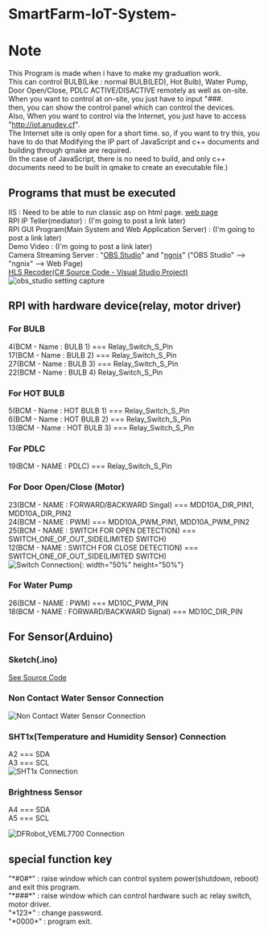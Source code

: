 # SmartFarm-IoT-System-
  
# Note #
This Program is made when i have to make my graduation work.  
This can control BULB(Like : normal BULB(LED), Hot Bulb), Water Pump, Door Open/Close, PDLC ACTIVE/DISACTIVE remotely as well as on-site.  
When you want to control at on-site, you just have to input "*###*.  
then, you can show the control panel which can control the devices.  
Also, When you want to control via the Internet, you just have to access "http://iot.anudev.cf".  
The Internet site is only open for a short time. so, if you want to try this, you have to do that Modifying the IP part of JavaScript and c++ documents and building through qmake are required.  
(In the case of JavaScript, there is no need to build, and only c++ documents need to be built in qmake to create an executable file.)  
## Programs that must be executed ##
IIS : Need to be able to run classic asp on html page. [web page](https://github.com/jangsungLee/SmartFarm-IoT-System/tree/master/required_program/Web_Page  "Web Page Download link")  
RPI IP Teller(mediator) : (I'm going to post a link later)  
RPI GUI Program(Main System and Web Application Server) : (I'm going to post a link later)  
Demo Video : (I'm going to post a link later)  
Camera Streaming Server : "[OBS Studio](https://obsproject.com/ko/download  "OBS Studio link")" and "[ngnix](https://github.com/jangsungLee/SmartFarm-IoT-System/tree/master/required_program/nginx-rtmp  "ngnix link")" ("OBS Studio" --> "ngnix" --> Web Page)  
[HLS Recoder(C# Source Code - Visual Studio Project)](https://github.com/jangsungLee/SmartFarm-IoT-System/tree/master/required_program/Visual%20Studio%20Project/HLS_TO_MP4)   
![obs_studio setting capture](https://github.com/jangsungLee/SmartFarm-IoT-System/raw/master/QT_Project/obs_studio%20setting%20capture.PNG?raw=true)  
  
  
## RPI with hardware device(relay, motor driver) ###
### For BULB
   4(BCM - Name : BULB 1)        ===        		Relay_Switch_S_Pin  
  17(BCM - Name : BULB 2)        ===        		Relay_Switch_S_Pin  
  27(BCM - Name : BULB 3)        ===        		Relay_Switch_S_Pin  
  22(BCM - Name : BULB 4)                		    Relay_Switch_S_Pin  
  
### For HOT BULB  
   5(BCM - Name : HOT BULB 1)	   ===		        Relay_Switch_S_Pin   
   6(BCM - Name : HOT BULB 2)		 ===            Relay_Switch_S_Pin    
  13(BCM - Name : HOT BULB 3)		 ===            Relay_Switch_S_Pin    

### For PDLC
   19(BCM - NAME : PDLC)			   ===            Relay_Switch_S_Pin  

### For Door Open/Close (Motor)
   23(BCM - NAME : FORWARD/BACKWARD Singal)	      ===      MDD10A_DIR_PIN1, MDD10A_DIR_PIN2  
   24(BCM - NAME : PWM)				                    ===      MDD10A_PWM_PIN1, MDD10A_PWM_PIN2  
   25(BCM - NAME : SWITCH FOR OPEN  DETECTION)	  ===      SWITCH_ONE_OF_OUT_SIDE(LIMITED SWITCH)  
   12(BCM - NAME : SWITCH FOR CLOSE DETECTION)	  ===      SWITCH_ONE_OF_OUT_SIDE(LIMITED SWITCH)  
   ![Switch Connection](https://github.com/jangsungLee/SmartFarm-IoT-System/raw/master/QT_Project/door_sw_pin.jpg){: width="50%" height="50%"} 

### For Water Pump
   26(BCM - NAME : PWM)				                    ===     MD10C_PWM_PIN  
   18(BCM - NAME : FORWARD/BACKWARD Signal)	      ===     MD10C_DIR_PIN  
   
## For Sensor(Arduino)  
### Sketch(.ino)
[See Source Code](https://github.com/jangsungLee/SmartFarm-IoT-System/blob/master/Water_TEMPERATURE_HUMIDITY/Water_TEMPERATURE_HUMIDITY.ino)  
### Non Contact Water Sensor Connection
![Non Contact Water Sensor Connection](https://github.com/jangsungLee/SmartFarm-IoT-System/raw/master/QT_Project/FIT0212_Connection(Non-Contact%20Water-Level%20Sensor).png?raw=true)  
### SHT1x(Temperature and Humidity Sensor) Connection  
A2    ===   SDA  
A3    ===   SCL  
![SHT1x Connection](https://github.com/jangsungLee/SmartFarm-IoT-System/raw/master/QT_Project/SHT1X%20Connection.png?raw=true)  
### Brightness Sensor  
A4    ===   SDA  
A5    ===   SCL  

![DFRobot_VEML7700 Connection](https://github.com/jangsungLee/SmartFarm-IoT-System/raw/master/QT_Project/SEN0228_Arduino_Connection.png?raw=true)  



## special function key ##
"&#42;#0#&#42;" : raise window which can control system power(shutdown, reboot) and exit this program.  
"&#42;###&#42;" : raise window which can control hardware such ac relay switch, motor driver.  
"&#42;123&#42;"  : change password.  
"&#42;0000&#42;" : program exit.  
